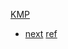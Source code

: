 [KMP](http://www.cnblogs.com/yjiyjige/p/3263858.html)
  - [next](http://www.cnblogs.com/tangzhengyue/p/4315393.html)
[ref](https://blog.csdn.net/xiasuhuei321/article/details/78811406)
